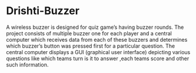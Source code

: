# Drishti-Buzzer
A wireless buzzer is designed for quiz game’s having buzzer rounds. The project consists of multiple buzzer one for each player and a central computer which receives data from each of these buzzers and determines which buzzer’s button was pressed first for a particular question. The central computer displays a GUI (graphical user interface) depicting various questions like which teams turn is it to answer ,each teams score and other such information.
